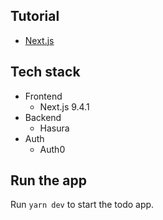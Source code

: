 ## Tutorial

- [Next.js](https://hasura.io/learn/graphql/nextjs-fullstack-serverless/introduction)

## Tech stack

- Frontend
  - Next.js 9.4.1
- Backend
  - Hasura
- Auth
  - Auth0

## Run the app

Run `yarn dev` to start the todo app.
